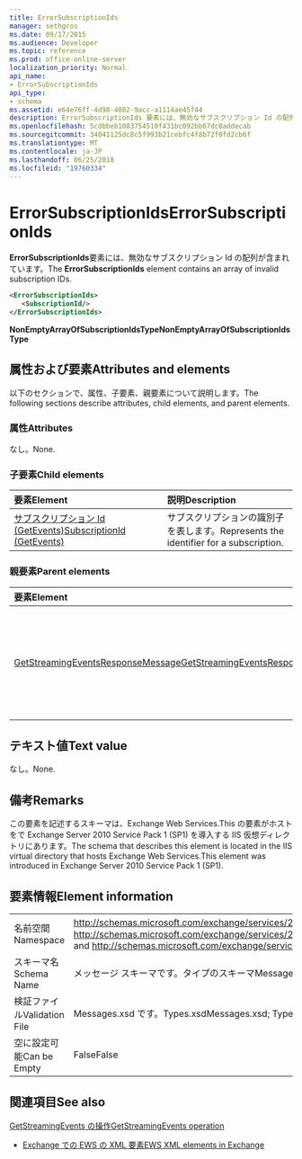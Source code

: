```yaml
---
title: ErrorSubscriptionIds
manager: sethgros
ms.date: 09/17/2015
ms.audience: Developer
ms.topic: reference
ms.prod: office-online-server
localization_priority: Normal
api_name:
- ErrorSubscriptionIds
api_type:
- schema
ms.assetid: e64e76ff-4d98-4082-9acc-a1114ae45f44
description: ErrorSubscriptionIds 要素には、無効なサブスクリプション Id の配列が含まれています。
ms.openlocfilehash: 5cdbbeb1083754510f431bc092bb67dc0addecab
ms.sourcegitcommit: 34041125dc8c5f993b21cebfc4f8b72f0fd2cb6f
ms.translationtype: MT
ms.contentlocale: ja-JP
ms.lasthandoff: 06/25/2018
ms.locfileid: "19760334"
---
```

# <a name="errorsubscriptionids"></a><span data-ttu-id="597c2-103">ErrorSubscriptionIds</span><span class="sxs-lookup"><span data-stu-id="597c2-103">ErrorSubscriptionIds</span></span>

<span data-ttu-id="597c2-104">**ErrorSubscriptionIds**要素には、無効なサブスクリプション Id の配列が含まれています。</span><span class="sxs-lookup"><span data-stu-id="597c2-104">The **ErrorSubscriptionIds** element contains an array of invalid subscription IDs.</span></span> 
  
```xml
<ErrorSubscriptionIds>
   <SubscriptionId/>
</ErrorSubscriptionIds>
```

 <span data-ttu-id="597c2-105">**NonEmptyArrayOfSubscriptionIdsType**</span><span class="sxs-lookup"><span data-stu-id="597c2-105">**NonEmptyArrayOfSubscriptionIdsType**</span></span>
## <a name="attributes-and-elements"></a><span data-ttu-id="597c2-106">属性および要素</span><span class="sxs-lookup"><span data-stu-id="597c2-106">Attributes and elements</span></span>

<span data-ttu-id="597c2-107">以下のセクションで、属性、子要素、親要素について説明します。</span><span class="sxs-lookup"><span data-stu-id="597c2-107">The following sections describe attributes, child elements, and parent elements.</span></span>
  
### <a name="attributes"></a><span data-ttu-id="597c2-108">属性</span><span class="sxs-lookup"><span data-stu-id="597c2-108">Attributes</span></span>

<span data-ttu-id="597c2-109">なし。</span><span class="sxs-lookup"><span data-stu-id="597c2-109">None.</span></span>
  
### <a name="child-elements"></a><span data-ttu-id="597c2-110">子要素</span><span class="sxs-lookup"><span data-stu-id="597c2-110">Child elements</span></span>

|<span data-ttu-id="597c2-111">**要素**</span><span class="sxs-lookup"><span data-stu-id="597c2-111">**Element**</span></span>|<span data-ttu-id="597c2-112">**説明**</span><span class="sxs-lookup"><span data-stu-id="597c2-112">**Description**</span></span>|
|:-----|:-----|
|[<span data-ttu-id="597c2-113">サブスクリプション Id (GetEvents)</span><span class="sxs-lookup"><span data-stu-id="597c2-113">SubscriptionId (GetEvents)</span></span>](subscriptionid-getevents.md) <br/> |<span data-ttu-id="597c2-114">サブスクリプションの識別子を表します。</span><span class="sxs-lookup"><span data-stu-id="597c2-114">Represents the identifier for a subscription.</span></span>  <br/> |
   
### <a name="parent-elements"></a><span data-ttu-id="597c2-115">親要素</span><span class="sxs-lookup"><span data-stu-id="597c2-115">Parent elements</span></span>

|<span data-ttu-id="597c2-116">**要素**</span><span class="sxs-lookup"><span data-stu-id="597c2-116">**Element**</span></span>|<span data-ttu-id="597c2-117">**説明**</span><span class="sxs-lookup"><span data-stu-id="597c2-117">**Description**</span></span>|
|:-----|:-----|
|[<span data-ttu-id="597c2-118">GetStreamingEventsResponseMessage</span><span class="sxs-lookup"><span data-stu-id="597c2-118">GetStreamingEventsResponseMessage</span></span>](getstreamingeventsresponsemessage.md) <br/> |<span data-ttu-id="597c2-119">状態および 1 つの結果が含まれています[GetStreamingEvents の操作](getstreamingevents-operation.md)を要求します。</span><span class="sxs-lookup"><span data-stu-id="597c2-119">Contains the status and result of a single [GetStreamingEvents operation](getstreamingevents-operation.md) request.</span></span>  <br/> |
   
## <a name="text-value"></a><span data-ttu-id="597c2-120">テキスト値</span><span class="sxs-lookup"><span data-stu-id="597c2-120">Text value</span></span>

<span data-ttu-id="597c2-121">なし。</span><span class="sxs-lookup"><span data-stu-id="597c2-121">None.</span></span>
  
## <a name="remarks"></a><span data-ttu-id="597c2-122">備考</span><span class="sxs-lookup"><span data-stu-id="597c2-122">Remarks</span></span>

<span data-ttu-id="597c2-123">この要素を記述するスキーマは、Exchange Web Services.This の要素がホストをで Exchange Server 2010 Service Pack 1 (SP1) を導入する IIS 仮想ディレクトリにあります。</span><span class="sxs-lookup"><span data-stu-id="597c2-123">The schema that describes this element is located in the IIS virtual directory that hosts Exchange Web Services.This element was introduced in Exchange Server 2010 Service Pack 1 (SP1).</span></span>
  
## <a name="element-information"></a><span data-ttu-id="597c2-124">要素情報</span><span class="sxs-lookup"><span data-stu-id="597c2-124">Element information</span></span>

|||
|:-----|:-----|
|<span data-ttu-id="597c2-125">名前空間</span><span class="sxs-lookup"><span data-stu-id="597c2-125">Namespace</span></span>  <br/> |<span data-ttu-id="597c2-126">http://schemas.microsoft.com/exchange/services/2006/messages と http://schemas.microsoft.com/exchange/services/2006/types</span><span class="sxs-lookup"><span data-stu-id="597c2-126">http://schemas.microsoft.com/exchange/services/2006/messages and http://schemas.microsoft.com/exchange/services/2006/types</span></span>  <br/> |
|<span data-ttu-id="597c2-127">スキーマ名</span><span class="sxs-lookup"><span data-stu-id="597c2-127">Schema Name</span></span>  <br/> |<span data-ttu-id="597c2-128">メッセージ スキーマです。タイプのスキーマ</span><span class="sxs-lookup"><span data-stu-id="597c2-128">Messages schema; Types schema</span></span>  <br/> |
|<span data-ttu-id="597c2-129">検証ファイル</span><span class="sxs-lookup"><span data-stu-id="597c2-129">Validation File</span></span>  <br/> |<span data-ttu-id="597c2-130">Messages.xsd です。Types.xsd</span><span class="sxs-lookup"><span data-stu-id="597c2-130">Messages.xsd; Types.xsd</span></span>  <br/> |
|<span data-ttu-id="597c2-131">空に設定可能</span><span class="sxs-lookup"><span data-stu-id="597c2-131">Can be Empty</span></span>  <br/> |<span data-ttu-id="597c2-132">False</span><span class="sxs-lookup"><span data-stu-id="597c2-132">False</span></span>  <br/> |
   
## <a name="see-also"></a><span data-ttu-id="597c2-133">関連項目</span><span class="sxs-lookup"><span data-stu-id="597c2-133">See also</span></span>



[<span data-ttu-id="597c2-134">GetStreamingEvents の操作</span><span class="sxs-lookup"><span data-stu-id="597c2-134">GetStreamingEvents operation</span></span>](getstreamingevents-operation.md)


- [<span data-ttu-id="597c2-135">Exchange での EWS の XML 要素</span><span class="sxs-lookup"><span data-stu-id="597c2-135">EWS XML elements in Exchange</span></span>](ews-xml-elements-in-exchange.md)

